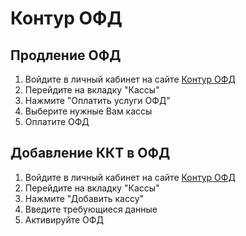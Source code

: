# Контур ОФД 

## Продление ОФД
1. Войдите в личный кабинет на сайте [Контур ОФД](https://kontur.ru/ofd)
2. Перейдите на вкладку "Кассы"
3. Нажмите "Оплатить услуги ОФД"
4. Выберите нужные Вам кассы
5. Оплатите ОФД 

## Добавление ККТ в ОФД
1. Войдите в личный кабинет на сайте [Контур ОФД](https://kontur.ru/ofd)
2. Перейдите на вкладку "Кассы"
3. Нажмите "Добавить кассу"
4. Введите требующиеся данные
5. Активируйте ОФД 